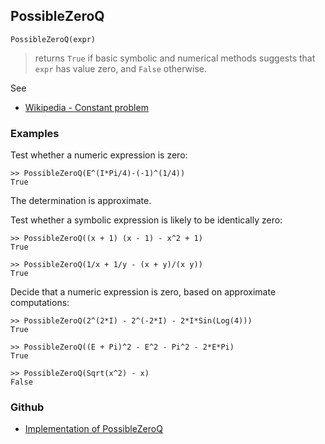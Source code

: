 ## PossibleZeroQ

```
PossibleZeroQ(expr)
```

> returns `True` if basic symbolic and numerical methods suggests that `expr` has value zero, and `False` otherwise.

See
* [Wikipedia - Constant problem](https://en.wikipedia.org/wiki/Constant_problem)

### Examples

Test whether a numeric expression is zero:

```
>> PossibleZeroQ(E^(I*Pi/4)-(-1)^(1/4))
True
```

The determination is approximate.
    
Test whether a symbolic expression is likely to be identically zero:

```
>> PossibleZeroQ((x + 1) (x - 1) - x^2 + 1)
True

>> PossibleZeroQ(1/x + 1/y - (x + y)/(x y))
True
```

Decide that a numeric expression is zero, based on approximate computations:

```
>> PossibleZeroQ(2^(2*I) - 2^(-2*I) - 2*I*Sin(Log(4)))
True

>> PossibleZeroQ((E + Pi)^2 - E^2 - Pi^2 - 2*E*Pi)
True

>> PossibleZeroQ(Sqrt(x^2) - x)
False
```

### Github

* [Implementation of PossibleZeroQ](https://github.com/axkr/symja_android_library/blob/master/symja_android_library/matheclipse-core/src/main/java/org/matheclipse/core/builtin/PredicateQ.java#L920) 
